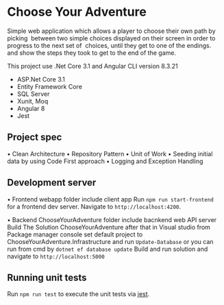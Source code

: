 # Choose Your Adventure

Simple web application which allows a player to choose their own path by picking  between two simple choices displayed on their screen in order to progress to the next set of  choices, until they get to one of the endings. and show the steps they took to get to the end of the game.

This project use .Net Core 3.1 and Angular CLI version 8.3.21

- ASP.Net Core 3.1
- Entity Framework Core
- SQL Server
- Xunit, Moq
- Angular 8
- Jest

## Project spec

• Clean Architecture
• Repository Pattern
• Unit of Work
• Seeding initial data by using Code First approach
• Logging and Exception Handling

## Development server

• Frontend 
webapp folder include client app 
Run `npm run start-frontend` for a frontend dev server. Navigate to `http://localhost:4200`. 

• Backend 
ChooseYourAdventure folder include bacnkend web API server
Build The Solution ChooseYourAdventure after that in Visual studio from Package manager console set default project to ChooseYourAdventure.Infrastructure and run `Update-Database` or you can run from cmd by `dotnet ef database update`
Build and run solution and navigate to `http://localhost:5000`

## Running unit tests

Run `npm run test` to execute the unit tests via [jest](https://jestjs.io).
